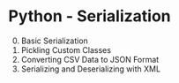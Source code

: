 # Python - Serialization

0. Basic Serialization
1. Pickling Custom Classes
2. Converting CSV Data to JSON Format
3. Serializing and Deserializing with XML
